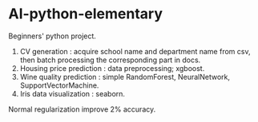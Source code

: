 # AI-python-elementary
Beginners' python project.
1. CV generation : acquire school name and department name from csv, then batch processing the corresponding part in docs.
2. Housing price prediction : data preprocessing; xgboost.
3. Wine quality prediction : simple RandomForest, NeuralNetwork, SupportVectorMachine.
4. Iris data visualization : seaborn.

Normal regularization improve 2% accuracy.
